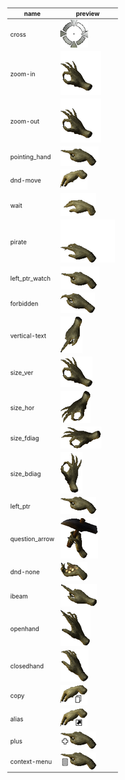 name|preview
---|---
cross|![cross](previews/cross.gif)
zoom-in|![zoom-in](previews/zoom-in.gif)
zoom-out|![zoom-out](previews/zoom-out.gif)
pointing_hand|![pointing_hand](previews/pointing_hand.gif)
dnd-move|![dnd-move](previews/dnd-move.gif)
wait|![wait](previews/wait.gif)
pirate|![pirate](previews/pirate.gif)
left_ptr_watch|![left_ptr_watch](previews/left_ptr_watch.gif)
forbidden|![forbidden](previews/forbidden.gif)
vertical-text|![vertical-text](previews/vertical-text.gif)
size_ver|![size_ver](previews/size_ver.gif)
size_hor|![size_hor](previews/size_hor.gif)
size_fdiag|![size_fdiag](previews/size_fdiag.gif)
size_bdiag|![size_bdiag](previews/size_bdiag.gif)
left_ptr|![left_ptr](previews/left_ptr.gif)
question_arrow|![question_arrow](previews/question_arrow.gif)
dnd-none|![dnd-none](previews/dnd-none.gif)
ibeam|![ibeam](previews/ibeam.gif)
openhand|![openhand](previews/openhand.gif)
closedhand|![closedhand](previews/closedhand.gif)
copy|![copy](previews/copy.gif)
alias|![alias](previews/alias.gif)
plus|![plus](previews/plus.gif)
context-menu|![context-menu](previews/context-menu.gif)
